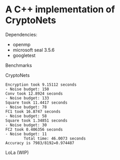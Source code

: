 # A C++ implementation of CryptoNets

Dependencies:
- openmp
- microsoft seal 3.5.6
- googletest


Benchmarks

CryptoNets
```
Encryption took 9.15112 seconds
- Noise budget: 150
Conv took 12.8924 seconds
- Noise budget: 133
Square took 11.4417 seconds
- Noise budget: 78
FC1 took 16.8747 seconds
- Noise budget: 58
Square took 1.34851 seconds
- Noise budget: 30
FC2 took 0.406356 seconds
- Noise budget: 11
        Total time: 46.0073 seconds
Accuracy is 7983/8192=0.974487
```

LoLa (WIP)
